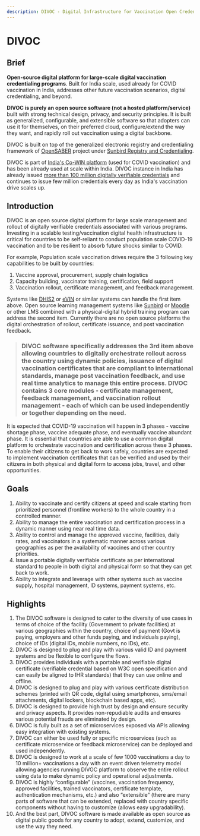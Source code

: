 ```yaml
---
description: DIVOC - Digital Infrastructure for Vaccination Open Credentialing
---
```


# DIVOC

## Brief

**Open-source digital platform for large-scale digital vaccination credentialing programs**. Built for India scale, used already for COVID vaccination in India, addresses other future vaccination scenarios, digital credentialing, and beyond.

**DIVOC is purely an open source software \(not a hosted platform/service\)** built with strong technical design, privacy, and security principles. It is built as generalized, configurable, and extensible software so that adopters can use it for themselves, on their preferred cloud, configure/extend the way they want, and rapidly roll out vaccination using a digital backbone.

DIVOC is built on top of the generalized electronic registry and credentialing framework of [OpenSABER](https://opensaber.io/) project under [Sunbird Registry and Credentialing](https://github.com/Sunbird-RC).

DIVOC is part of [India's Co-WIN platform](https://www.cowin.gov.in/) \(used for COVID vaccination\) and has been already used at scale within India. DIVOC instance in India has already issued [more than 100 million digitally verifiable credentials](https://stats.cowin.gov.in/) and continues to issue few million credentials every day as India's vaccination drive scales up.

## Introduction

DIVOC is an open source digital platform for large scale management and rollout of digitally verifiable credentials associated with various programs. Investing in a scalable testing/vaccination digital health infrastructure is critical for countries to be self-reliant to conduct population scale COVID-19 vaccination and to be resilient to absorb future shocks similar to COVID.

For example, Population scale vaccination drives require the 3 following key capabilities to be built by countries:

1. Vaccine approval, procurement, supply chain logistics
2. Capacity building, vaccinator training, certification, field support
3. Vaccination rollout, certificate management, and feedback management.

Systems like [DHIS2](https://www.dhis2.org/) or [eVIN](https://www.in.undp.org/content/india/en/home/projects/gavi1.html) or similar systems can handle the first item above. Open source learning management systems like [Sunbird](https://sunbird.org/) or [Moodle](https://moodle.org/) or other LMS combined with a physical-digital hybrid training program can address the second item. Currently there are no open source platforms the digital orchestration of rollout, certificate issuance, and post vaccination feedback.

> ### **DIVOC software specifically addresses the 3rd item above allowing countries to digitally orchestrate rollout across the country using dynamic policies, issuance of digital vaccination certificates that are compliant to international standards, manage post vaccination feedback, and use real time analytics to manage this entire process. DIVOC contains 3 core modules - certificate management, feedback management, and vaccination rollout management - each of which can be used independently or together depending on the need.**

It is expected that COVID-19 vaccination will happen in 3 phases - vaccine shortage phase, vaccine adequate phase, and eventually vaccine abundant phase. It is essential that countries are able to use a common digital platform to orchestrate vaccination and certification across these 3 phases. To enable their citizens to get back to work safely, countries are expected to implement vaccination certificates that can be verified and used by their citizens in both physical and digital form to access jobs, travel, and other opportunities.

## Goals <a id="goals"></a>

1. Ability to vaccinate and certify citizens at speed and scale starting from prioritized personnel \(frontline workers\) to the whole country in a controlled manner.
2. Ability to manage the entire vaccination and certification process in a dynamic manner using near real time data.
3. Ability to control and manage the approved vaccine, facilities, daily rates, and vaccinators in a systematic manner across various geographies as per the availability of vaccines and other country priorities.
4. Issue a portable digitally verifiable certificate as per international standard to people in both digital and physical form so that they can get back to work.
5. Ability to integrate and leverage with other systems such as vaccine supply, hospital management, ID systems, payment systems, etc.

## Highlights <a id="highlights"></a>

1. The DIVOC software is designed to cater to the diversity of use cases in terms of choice of the facility \(Government to private facilities\) at various geographies within the country, choice of payment \(Govt is paying, employers and other funds paying, and individuals paying\), choice of IDs \(digital IDs, mobile numbers, no IDs\), etc.
2. DIVOC is designed to plug and play with various valid ID and payment systems and be flexible to configure the flows.
3. DIVOC provides individuals with a portable and verifiable digital certificate \(verifiable credential based on W3C open specification and can easily be aligned to IHR standards\) that they can use online and offline.
4. DIVOC is designed to plug and play with various certificate distribution schemes \(printed with QR code, digital using smartphones, sms/email attachments, digital lockers, blockchain based apps, etc\).
5. DIVOC is designed to provide high trust by design and ensure security and privacy aspects. It provides non-repudiable audits and ensures various potential frauds are eliminated by design.
6. DIVOC is fully built as a set of microservices exposed via APIs allowing easy integration with existing systems.
7. DIVOC can either be used fully or specific microservices \(such as certificate microservice or feedback microservice\) can be deployed and used independently.
8. DIVOC is designed to work at a scale of few 1000 vaccinations a day to 10 million+ vaccinations a day with an event driven telemetry model allowing agencies running DIVOC platform to observe the entire rollout using data to make dynamic policy and operational adjustments.
9. DIVOC is highly “configurable” \(vaccines, vaccination frequency, approved facilities, trained vaccinators, certificate template, authentication mechanisms, etc.\) and also “extensible” \(there are many parts of software that can be extended, replaced with country specific components without having to customize \(allows easy upgradability\).
10. And the best part, DIVOC software is made available as open source as digital public goods for any country to adopt, extend, customize, and use the way they need.

